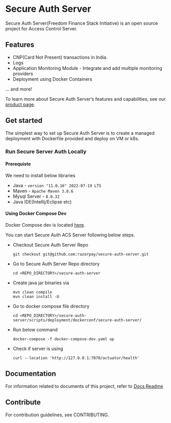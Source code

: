 # Secure Auth Server

Secure Auth Server(Freedom Finance Stack Initiative) is an open source project for Access Control Server.

## Features

* CNP(Card Not Present) transactions in India.
* Logs
* Application Monitoring Module - Integrate and add multiple monitoring providers
* Deployment using Docker Containers

\... and more!

To learn more about Secure Auth Server’s features and capabilities, see our [product page](https://razorpay.com/).

## Get started
The simplest way to set up Secure Auth Server is to create a managed deployment with Dockerfile provided and deploy on VM or k8s.

### Run Secure Server Auth Locally

#### Prerequiste
We need to install below libraries
* Java - `version "11.0.16" 2022-07-19 LTS`
* Maven - `Apache Maven 3.8.6`
* Mysql Server - `8.0.32`
* Java IDE(Intellij/Eclipse etc)

#### Using Docker Compose Dev
Docker Compose dev is located [here](https://github.com/razorpay/secure-auth-server/blob/master/scripts/deployment/dockerconf/secure-auth-server/docker-compose-dev.yaml).

You can start Secure Auth ACS Server following below steps.
* Checkout Secure Auth Server Repo
    ```
    git checkout git@github.com:razorpay/secure-auth-server.git
    ```
* Go to Secure Auth Server Repo directory
    ```
    cd <REPO_DIRECTORY>/secure-auth-server
    ```
* Create java jar binaries via
    ```
    mvn clean compile
    mvn clean install -U
    ```
* Go to docker compose file directory
    ```
    cd <REPO_DIRECTORY>/secure-auth-server/scripts/deployment/dockerconf/secure-auth-server/
    ```
* Run below command
    ```
    docker-compose -f docker-compose-dev.yaml up
    ```
* Check if server is using
    ```
    curl --location 'http://127.0.0.1:7070/actuator/health'
    ```
## Documentation
For information related to documents of this project, refer to [Docs Readme](docs/README.md)

## Contribute
For contribution guidelines, see CONTRIBUTING.
